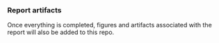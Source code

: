 ### Report artifacts
Once everything is completed, figures and artifacts associated with the report will also be added to this repo. 